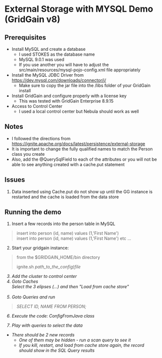 # External Storage with MYSQL Demo (GridGain v8)

## Prerequisites
* Install MySQL and create a database
  - I used STOKES as the database name
  - MySQL 9.0.1 was used
  - If you use another you will have to adjust the src/main/resources/mysql-pojo-config.xml file appropriately
* Install the MySQL JDBC Driver from https://dev.mysql.com/downloads/connector/j/
  * Make sure to copy the jar file into the /libs folder of your GridGain install
* Install GridGain and configure properly with a license key
  - This was tested with GridGain Enterprise 8.9.15
* Access to Control Center
  - I used a local control center but Nebula should work as well

## Notes
* I followed the directions from https://ignite.apache.org/docs/latest/persistence/external-storage 
* It is important to change the fully qualified names to match the Person class you create
* Also, add the @QuerySqlField to each of the attributes or you will not be able to see anything created
with a cache.put statement

##  Issues
1. Data inserted using Cache.put do not show up until the GG instance is restarted and the cache
is loaded from the data store

## Running the demo
1. Insert a few records into the person table in MySQL
> insert into person (id, name) values (1,'First Name')  
> insert into person (id, name) values (1,'First Name')
> etc ...
2. Start your gridgain instance:
> from the $GRIDGAIN_HOME/bin directory
> 
> ignite.sh <i>path_to_the_config)file
3. Add the cluster to control center <br>
4. Goto Caches  
  Select the 3 elipses (...) and then "Load from cache store"  
   <br/>
5. Goto Queries and run
  > SELECT ID, NAME FROM PERSON;

6. Execute the code: ConfigFromJava class<br>


7. Play with queries to select the data
* There should be 2 new records
  - One of them may be hidden - run a scan query to see it
  - If you kill, restart, and load from cache store again, the record should show in the SQL Query results


